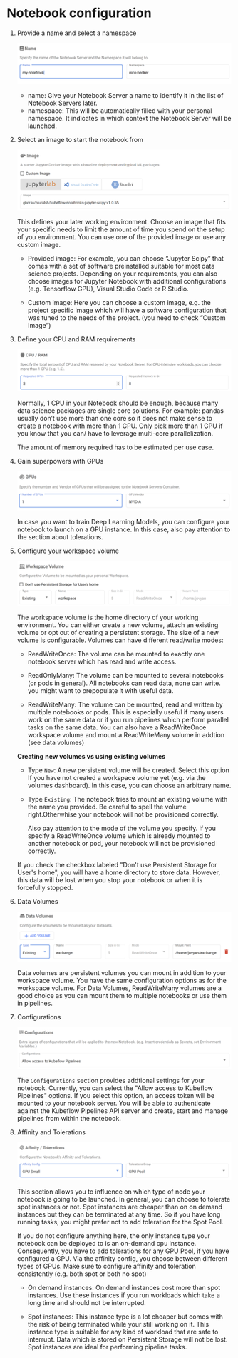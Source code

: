 # Notebook configuration

1.  Provide a name and select a namespace

    ![name and namespace](/img/notebooks/name.png)

    -   name: Give your Notebook Server a name to identify it in the list of 
        Notebook Servers later.
    -   namespace: This will be automatically filled with your personal 
        namespace. It indicates in which context the Notebook Server will be
        launched.

2.  Select an image to start the notebook from

    ![image](/img/notebooks/image.png)

    This defines your later working environment. Choose an image that fits your
    specific needs to limit the amount of time you spend on the setup of you
    environment. You can use one of the provided image or use any custom image.

    -   Provided image: For example, you can choose “Jupyter Scipy” that comes 
        with a set of software preinstalled suitable for most data science 
        projects. Depending on your requirements, you can also choose images
        for Jupyter Notebook with additional configurations (e.g. Tensorflow 
        GPU), Visual Studio Code or R Studio.

    -   Custom image: Here you can choose a custom image, e.g. the project 
        specific image which will have a software configuration that was tuned
        to the needs of the project. (you need to check “Custom Image”)

3.  Define your CPU and RAM requirements

    ![select CPU and RAM](/img/notebooks/select-cpu-and-ram.png)

    Normally, 1 CPU in your Notebook should be enough, because many data 
    science packages are single core solutions. For example: pandas usually 
    don’t use more than one core so it does not make sense to create a notebook
    with more than 1 CPU. Only pick more than 1 CPU if you know that you can/
    have to leverage multi-core parallelization.

    The amount of memory required has to be estimated per use case.

4.  Gain superpowers with GPUs

    ![select GPU](/img/notebooks/select-gpu.png)

    In case you want to train Deep Learning Models, you can configure your 
    notebook to launch on a GPU instance. In this case, also pay attention to
    the section about tolerations.

5.  Configure your workspace volume

    ![workspace volume](/img/notebooks/workspace-volume.png)

    The workspace volume is the home directory of your working environment.
    You can either create a new volume, attach an existing volume or opt out
    of creating a persistent storage. The size of a new volume is configurable.
    Volumes can have different read/write modes:

    -   ReadWriteOnce: The volume can be mounted to exactly one notebook server
        which has read and write access.

    -   ReadOnlyMany: The volume can be mounted to several notebooks (or pods
        in general). All notebooks can read data, none can write. you might
        want to prepopulate it with useful data.

    -   ReadWriteMany: The volume can be mounted, read and written by multiple
        notebooks or pods. This is especially useful if many users work on the
        same data or if you run pipelines which perform parallel tasks on the 
        same data. You can also have a ReadWriteOnce workspace volume and mount
        a ReadWriteMany volume in addtion (see data volumes)

    **Creating new volumes vs using existing volumes**

    -   Type `New`: A new persistent volume will be created. Select this option
        If you have not created a workspace volume yet (e.g. via the volumes 
        dashboard). In this case, you can choose an arbitrary name.
        
    -   Type `Existing`: The notebook tries to mount an existing volume with 
        the name you provided. Be careful to spell the volume right.Otherwhise 
        your notebook will not be provisioned correctly. 
        
        Also pay attention to the mode of the volume you specify. If you 
        specify a ReadWriteOnce volume which is already mounted to another 
        notebook or pod, your notebook will not be provisioned correctly.

    If you check the checkbox labeled "Don't use Persistent Storage for User's
    home", you will have a home directory to store data. However, this data
    will be lost when you stop your notebook or when it is forcefully stopped.

6.  Data Volumes

    ![workspace volume](/img/notebooks/data-volume.png)

    Data volumes are persistent volumes you can mount in addition to your
    workspace volume. You have the same configuration options as for the
    workspace volume. For Data Volumes, ReadWriteMany volumes are a good
    choice as you can mount them to multiple notebooks or use them in
    pipelines.

7.  Configurations<a name="configurations"></a>

    ![workspace volume](/img/notebooks/configurations.png)
    
    The `Configurations` section provides addtional settings for your notebook.
    Currently, you can select the "Allow access to Kubeflow Pipelines" options.
    If you select this option, an access token will be mounted to your notebook
    server. You will be able to authenticate against the Kubeflow Pipelines
    API server and create, start and manage pipelines from within the notebook. 

8.  Affinity and Tolerations

    ![workspace volume](/img/notebooks/tolerations.png)

    This section allows you to influence on which type of node your notebook
    is going to be launched. In general, you can choose to tolerate spot 
    instances or not. Spot instances are cheaper than on on demand instances
    but they can be terminated at any time. So if you have long running tasks,
    you might prefer not to add toleration for the Spot Pool.

    If you do not configure anything here, the only instance type your notebook
    can be deployed to is an on-demand cpu instance. Consequently, you have to
    add tolerations for any GPU Pool, if you have configured a GPU. Via the
    affinity config, you choose between different types of GPUs. Make sure to
    configure affinity and toleration consistently (e.g. both spot or both no
    spot)

    -   On demand instances: On demand instances cost more than spot instances.
        Use these instances if you run workloads which take a long time and
        should not be interrupted.
    
    -   Spot instances: This instance type is a lot cheaper but comes with the
        risk of being terminated while your still working on it. This instance
        type is suitable for any kind of workload that are safe to interrupt.
        Data which is stored on Persistent Storage will not be lost. Spot
        instances are ideal for performing pipeline tasks.
